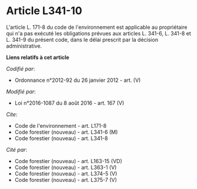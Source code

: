 # Article L341-10

L'article L. 171-8 du code de l'environnement est applicable au propriétaire qui n'a pas exécuté les obligations prévues aux
articles L. 341-6, L. 341-8 et L. 341-9 du présent code, dans le délai prescrit par la décision administrative.

**Liens relatifs à cet article**

_Codifié par_:

  - Ordonnance n°2012-92 du 26 janvier 2012 - art. (V)

_Modifié par_:

  - Loi n°2016-1087 du 8 août 2016 - art. 167 (V)

_Cite_:

  - Code de l'environnement - art. L171-8
  - Code forestier (nouveau) - art. L341-6 (M)
  - Code forestier (nouveau) - art. L341-8

_Cité par_:

  - Code forestier (nouveau) - art. L163-15 (VD)
  - Code forestier (nouveau) - art. L363-1 (V)
  - Code forestier (nouveau) - art. L374-5 (V)
  - Code forestier (nouveau) - art. L375-7 (V)
